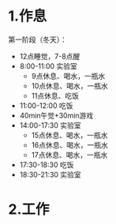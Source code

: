 # 1.作息

第一阶段（冬天）：
- 12点睡觉，7-8点醒
- 8:00-11:00 实验室 
	- 9点休息、喝水，一瓶水
	- 10点休息、喝水，一瓶水
	- 11点休息、吃饭
- 11:00-12:00 吃饭
- 40min午觉+30min游戏
- 14:00-17:30 实验室
	- 15点休息、喝水，一瓶水
	- 16点休息、喝水，一瓶水
	- 17点休息、喝水，一瓶水
- 17:30-18:30 吃饭
- 18:30-21:30 实验室


# 2.工作












